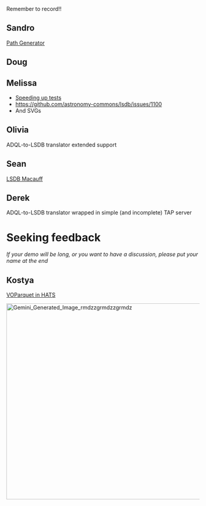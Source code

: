 Remember to record!!

## Sandro

[Path Generator](path_generator.ipynb)

## Doug

## Melissa

- [Speeding up tests](https://lincc-ppt.readthedocs.io/en/latest/practices/pytest_timing.html)
- https://github.com/astronomy-commons/lsdb/issues/1100
- And SVGs

## Olivia

ADQL-to-LSDB translator extended support

## Sean

[LSDB Macauff](run_macauff_lsdb.ipynb)

## Derek

ADQL-to-LSDB translator wrapped in simple (and incomplete) TAP server

# Seeking feedback

_If your demo will be long, or you want to have a discussion, please put your name at the end_

## Kostya

[VOParquet in HATS](VOTable-example-for-hats.ipynb)

<img width="512" height="512" alt="Gemini_Generated_Image_rmdzzgrmdzzgrmdz" src="https://github.com/user-attachments/assets/a55e1272-b9e4-4cec-a2ae-24c72b2b50b8" />
